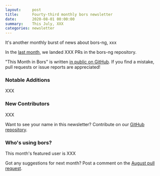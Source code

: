 ```yaml
---
layout:     post
title:      Fourty-third monthly bors newsletter
date:       2020-08-01 00:00:00
summary:    This July, XXX
categories: newsletter
---
```


It's another monthly burst of news about bors-ng, xxx

In the [last month](https://github.com/bors-ng/bors-ng/pulls?utf8=%E2%9C%93&q=is%3Apr%20is%3Amerged%20closed%3A2020-07-01..2020-07-31),
we landed XXX PRs in the bors-ng repository.

"This Month in Bors" is written [in public on GitHub][GitHub for TMiB].
If you find a mistake, pull requests or issue reports are appreciated!

[GitHub for TMiB]: https://github.com/bors-ng/bors-ng.github.io


### Notable Additions

XXX


### New Contributors

XXX

Want to see your name in this newsletter? Contribute on our [GitHub repository](https://github.com/bors-ng/bors-ng).


### Who's using bors?

This month's featured user is XXX

Got any suggestions for next month?
Post a comment on the [August pull request](https://github.com/bors-ng/bors-ng.github.io/pull/115).
